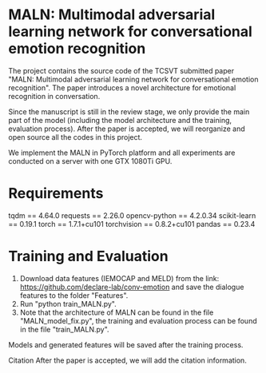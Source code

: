 # MALN: Multimodal adversarial learning network for conversational emotion recognition

The project contains the source code of the TCSVT submitted paper "MALN: Multimodal adversarial learning network for conversational emotion recognition". The paper introduces a novel architecture for emotional recognition in conversation.

Since the manuscript is still in the review stage, we only provide the main part of the model (including the model architecture and the training, evaluation process). After the paper is accepted, we will reorganize and open source all the codes in this project.

We implement the MALN in PyTorch platform and all experiments are conducted on a server with one GTX 1080Ti GPU.

# Requirements
tqdm == 4.64.0
requests == 2.26.0
opencv-python == 4.2.0.34
scikit-learn == 0.19.1
torch == 1.7.1+cu101
torchvision == 0.8.2+cu101
pandas == 0.23.4

# Training and Evaluation
1. Download data features (IEMOCAP and MELD) from the link: https://github.com/declare-lab/conv-emotion and save the dialogue features to the folder "Features".
2. Run "python train_MALN.py".
3. Note that the architecture of MALN can be found in the file "MALN_model_fix.py", the training and evaluation process can be found in the file "train_MALN.py".

Models and generated features will be saved after the training process.

Citation
After the paper is accepted, we will add the citation information.
